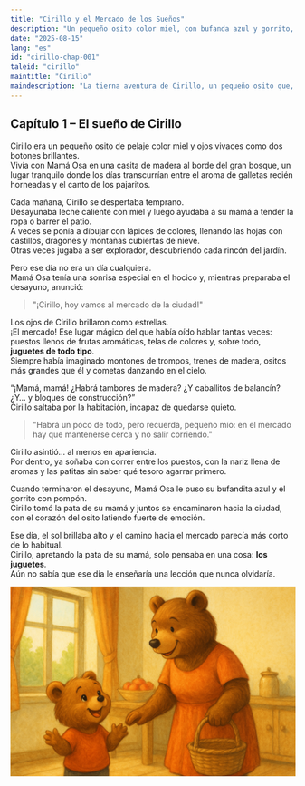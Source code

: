 ```yaml
---
title: "Cirillo y el Mercado de los Sueños"
description: "Un pequeño osito color miel, con bufanda azul y gorrito, sueña con ir al mercado con su mamá, imaginando puestos llenos de juguetes y aventuras."
date: "2025-08-15"
lang: "es"
id: "cirillo-chap-001"
taleid: "cirillo"
maintitle: "Cirillo"
maindescription: "La tierna aventura de Cirillo, un pequeño osito que, en el mercado, se pierde entre la multitud y aprende la importancia de permanecer cerca de su mamá."
---
```


## Capítulo 1 – El sueño de Cirillo

Cirillo era un pequeño osito de pelaje color miel y ojos vivaces como dos botones brillantes.  
Vivía con Mamá Osa en una casita de madera al borde del gran bosque, un lugar tranquilo donde los días transcurrían entre el aroma de galletas recién horneadas y el canto de los pajaritos.

Cada mañana, Cirillo se despertaba temprano.  
Desayunaba leche caliente con miel y luego ayudaba a su mamá a tender la ropa o barrer el patio.  
A veces se ponía a dibujar con lápices de colores, llenando las hojas con castillos, dragones y montañas cubiertas de nieve.  
Otras veces jugaba a ser explorador, descubriendo cada rincón del jardín.

Pero ese día no era un día cualquiera.  
Mamá Osa tenía una sonrisa especial en el hocico y, mientras preparaba el desayuno, anunció:

> "¡Cirillo, hoy vamos al mercado de la ciudad!"

Los ojos de Cirillo brillaron como estrellas.  
¡El mercado! Ese lugar mágico del que había oído hablar tantas veces: puestos llenos de frutas aromáticas, telas de colores y, sobre todo, **juguetes de todo tipo**.  
Siempre había imaginado montones de trompos, trenes de madera, ositos más grandes que él y cometas danzando en el cielo.

“¡Mamá, mamá! ¿Habrá tambores de madera? ¿Y caballitos de balancín? ¿Y… y bloques de construcción?”  
Cirillo saltaba por la habitación, incapaz de quedarse quieto.

> "Habrá un poco de todo, pero recuerda, pequeño mío: en el mercado hay que mantenerse cerca y no salir corriendo."

Cirillo asintió… al menos en apariencia.  
Por dentro, ya soñaba con correr entre los puestos, con la nariz llena de aromas y las patitas sin saber qué tesoro agarrar primero.

Cuando terminaron el desayuno, Mamá Osa le puso su bufandita azul y el gorrito con pompón.  
Cirillo tomó la pata de su mamá y juntos se encaminaron hacia la ciudad, con el corazón del osito latiendo fuerte de emoción.

Ese día, el sol brillaba alto y el camino hacia el mercado parecía más corto de lo habitual.  
Cirillo, apretando la pata de su mamá, solo pensaba en una cosa: **los juguetes**.  
Aún no sabía que ese día le enseñaría una lección que nunca olvidaría.


![Cirillo](../../../assets/cirillo/cirillo_chap_001.png)
